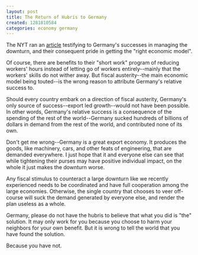 ```yaml
---
layout: post
title: The Return of Hubris to Germany
created: 1281810584
categories: economy germany
---
```

The NYT ran an <a href="http://www.nytimes.com/2010/08/14/world/europe/14germany.html">article</a> testifying to Germany's successes in managing the downturn, and their consequent pride in getting the "right economic model".

Of course, there are benefits to their "short work" program of reducing workers' hours instead of letting go of workers entirely--mainly that the workers' skills do not wither away. But fiscal austerity--the main economic model being touted--is the wrong reason to attribute Germany's relative success to.

Should every country embark on a direction of fiscal austerity, Germany's only source of success--export led growth--would not have been possible. In other words, Germany's relative success is a consequence of the spending of the rest of the world--Germany sucked hundreds of billions of dollars in demand from the rest of the world, and contributed none of its own.

Don't get me wrong--Germany is a great export economy. It produces the goods, like machinery, cars, and other feats of engineering, that are demanded everywhere. I just hope that it and everyone else can see that while tightening their purses may have positive individual impact, on the whole it just makes the downturn worse.

Any fiscal stimulus to counteract a large downturn like we recently experienced needs to be coordinated and have full cooperation among the large economies. Otherwise, the single country that chooses to veer off-course will suck the demand generated by everyone else, and render the plan useless as a whole.

Germany, please do not have the hubris to believe that what you did is "the" solution. It may only work for you because you choose to harm your neighbors for your own benefit. But it is wrong to tell the world that you have found the solution.

Because you have not.
